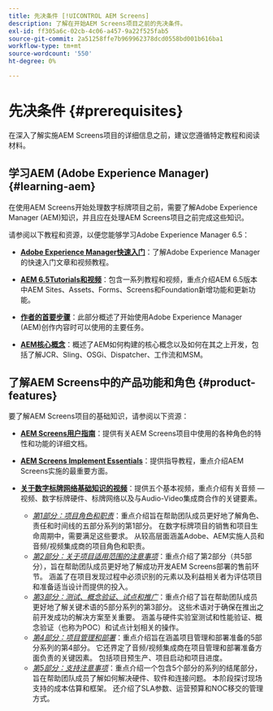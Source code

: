 ```yaml
---
title: 先决条件 [!UICONTROL AEM Screens]
description: 了解在开始AEM Screens项目之前的先决条件。
exl-id: ff305a6c-02cb-4c06-a457-9a22f525fab5
source-git-commit: 2a51258ffe7b969962378dcd0558bd001b616ba1
workflow-type: tm+mt
source-wordcount: '550'
ht-degree: 0%

---
```


# 先决条件 {#prerequisites}

在深入了解实施AEM Screens项目的详细信息之前，建议您遵循特定教程和阅读材料。

## 学习AEM (Adobe Experience Manager) {#learning-aem}

在使用AEM Screens开始处理数字标牌项目之前，需要了解Adobe Experience Manager (AEM)知识，并且应在处理AEM Screens项目之前完成这些知识。

请参阅以下教程和资源，以便您能够学习Adobe Experience Manager 6.5：

* **[Adobe Experience Manager快速入门](https://experienceleague.adobe.com/en/docs/experience-manager-cloud-service/content/overview/introduction)**：了解Adobe Experience Manager的快速入门文章和视频教程。

* **[AEM 6.5Tutorials和视频](https://experienceleague.adobe.com/en/docs/experience-manager-tutorials)**：包含一系列教程和视频，重点介绍AEM 6.5版本中AEM Sites、Assets、Forms、Screens和Foundation新增功能和更新功能。

* **[作者的首要步骤](https://experienceleague.adobe.com/en/docs/experience-manager-65/content/sites/authoring/essentials/first-steps)**：此部分概述了开始使用Adobe Experience Manager (AEM)创作内容时可以使用的主要任务。

* **[AEM核心概念](https://experienceleague.adobe.com/en/docs/experience-manager-65/content/implementing/developing/introduction/the-basics)**：概述了AEM如何构建的核心概念以及如何在其之上开发，包括了解JCR、Sling、OSGi、Dispatcher、工作流和MSM。

## 了解AEM Screens中的产品功能和角色 {#product-features}

要了解AEM Screens项目的基础知识，请参阅以下资源：

* **[AEM Screens用户指南](https://experienceleague.adobe.com/en/docs/experience-manager-screens/user-guide/aem-screens-introduction)**：提供有关AEM Screens项目中使用的各种角色的特性和功能的详细文档。

* **[AEM Screens Implement Essentials](https://experienceleague.adobe.com/?launch=AEM-7a#recommended/solutions/experience-manager)**：提供指导教程，重点介绍AEM Screens实施的最重要方面。

* **[关于数字标牌网络基础知识的视频](https://experienceleague.adobe.com/en/docs/experience-manager-screens/user-guide/aem-screens-introduction)**：提供五个基本视频，重点介绍有关音频 — 视频、数字标牌硬件、标牌网络以及与Audio-Video集成商合作的关键要素。
   * *[第1部分：项目角色和职责](https://experienceleague.adobe.com/en/docs/experience-manager-screens/user-guide/digital-signage-network/project-roles-responsibilities)*：重点介绍旨在帮助团队成员更好地了解角色、责任和时间线的五部分系列的第1部分。 在数字标牌项目的销售和项目生命周期中，需要满足这些要求。 从较高层面涵盖Adobe、AEM实施人员和音频/视频集成商的项目角色和职责。
   * *[第2部分：关于项目适用范围的注意事项](https://experienceleague.adobe.com/en/docs/experience-manager-screens/user-guide/digital-signage-network/project-considerations)*：重点介绍了第2部分（共5部分），旨在帮助团队成员更好地了解成功开发AEM Screens部署的售前环节。 涵盖了在项目发现过程中必须识别的元素以及利益相关者为评估项目和准备适当设计而提供的投入。
   * *[第3部分：测试、概念验证、试点和推广](https://experienceleague.adobe.com/en/docs/experience-manager-screens/user-guide/digital-signage-network/testing-pocs-pilots-rollouts)*：重点介绍了旨在帮助团队成员更好地了解关键术语的5部分系列的第3部分。 这些术语对于确保在推出之前开发成功的解决方案至关重要。 涵盖与硬件实验室测试和性能验证、概念验证（也称为POC）和试点计划相关的操作。
   * *[第4部分：项目管理和部署](https://experienceleague.adobe.com/en/docs/experience-manager-screens/user-guide/digital-signage-network/project-management-and-deployment)*：重点介绍旨在涵盖项目管理和部署准备的5部分系列的第4部分。 它还界定了音频/视频集成商在项目管理和部署准备方面负责的关键因素。 包括项目预生产、项目启动和项目进度。
   * *[第5部分：支持注意事项](https://experienceleague.adobe.com/en/docs/experience-manager-screens/user-guide/digital-signage-network/support-considerations)*：重点介绍一个包含5个部分的系列的结尾部分，旨在帮助团队成员了解如何解决硬件、软件和连接问题。 本阶段探讨现场支持的成本估算和框架。 还介绍了SLA参数、运营预算和NOC移交的管理方式。
